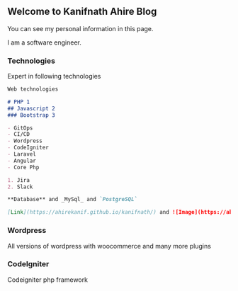 ## Welcome to Kanifnath Ahire Blog

You can see my personal information in this page.

I am a software engineer.

### Technologies

Expert in following technologies

```markdown
Web technologies

# PHP 1
## Javascript 2
### Bootstrap 3

- GitOps
- CI/CD
- Wordpress
- CodeIgniter
- Laravel
- Angular
- Core Php

1. Jira
2. Slack

**Database** and _MySql_ and `PostgreSQL`  

[Link](https://ahirekanif.github.io/kanifnath/) and ![Image](https://ahirekanif.github.io/kanifnath/logo.jpg)
```

 

### Wordpress

All versions of wordpress with woocommerce and many more plugins 

### CodeIgniter

Codeigniter php framework 
